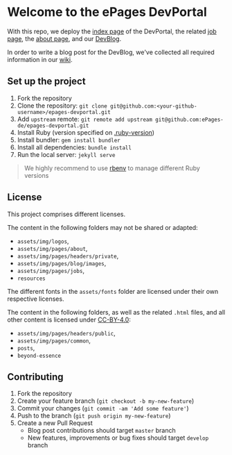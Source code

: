 # Welcome to the ePages DevPortal

With this repo, we deploy the [index page](https://developer.epages.com/) of the DevPortal, the related [job page](https://developer.epages.com/devjobs/), the [about page](https://developer.epages.com/about/), and our [DevBlog](https://developer.epages.com/blog/).

In order to write a blog post for the DevBlog, we've collected all required information in our [wiki](https://github.com/ePages-de/epages-devportal/wiki).

## Set up the project

1. Fork the repository
2. Clone the repository: `git clone git@github.com:<your-github-username>/epages-devportal.git`
3. Add `upstream` remote: `git remote add upstream git@github.com:ePages-de/epages-devportal.git`
4. Install Ruby (version specified on [.ruby-version](https://github.com/ePages-de/epages-devportal/blob/develop/.ruby-version))
5. Install bundler: `gem install bundler`
6. Install all dependencies: `bundle install`
7. Run the local server: `jekyll serve`

> We highly recommend to use [rbenv](https://github.com/rbenv/rbenv#user-content-installation) to manage different Ruby versions

## License

This project comprises different licenses.

The content in the following folders may not be shared or adapted:

* `assets/img/logos`,
* `assets/img/pages/about`,
* `assets/img/pages/headers/private`,
* `assets/img/pages/blog/images`,
* `assets/img/pages/jobs`,
* `resources`

The different fonts in the `assets/fonts` folder are licensed under their own respective licenses.

The content in the following folders, as well as the related `.html` files, and all other content is licensed under [CC-BY-4.0](/LICENSE-CC-BY-40.txt):

* `assets/img/pages/headers/public`,
* `assets/img/pages/common`,
* `posts`,
* `beyond-essence`

## Contributing

1. Fork the repository
2. Create your feature branch (`git checkout -b my-new-feature`)
3. Commit your changes (`git commit -am 'Add some feature'`)
4. Push to the branch (`git push origin my-new-feature`)
5. Create a new Pull Request
    * Blog post contributions should target `master` branch
    * New features, improvements or bug fixes should target `develop` branch
